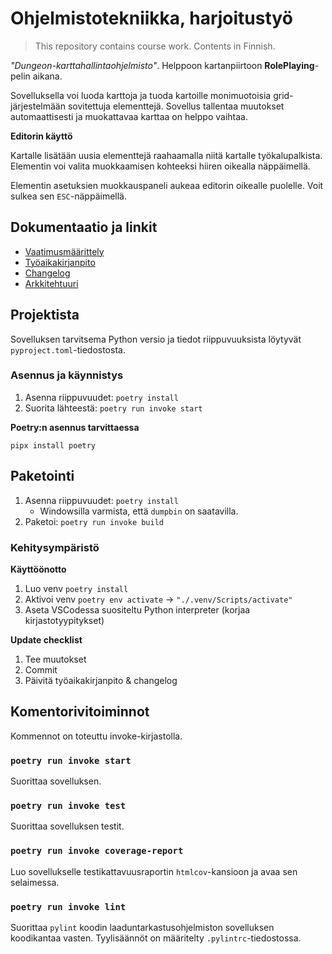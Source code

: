 # Ohjelmistotekniikka, harjoitustyö
> This repository contains course work. Contents in Finnish.

*"Dungeon-karttahallintaohjelmisto"*. Helppoon kartanpiirtoon **RolePlaying**-pelin aikana.

Sovelluksella voi luoda karttoja ja tuoda kartoille monimuotoisia grid-järjestelmään sovitettuja elementtejä. Sovellus tallentaa muutokset automaattisesti ja muokattavaa karttaa on helppo vaihtaa.

**Editorin käyttö**

Kartalle lisätään uusia elementtejä raahaamalla niitä kartalle työkalupalkista. Elementin voi valita muokkaamisen kohteeksi hiiren oikealla näppäimellä.

Elementin asetuksien muokkauspaneli aukeaa editorin oikealle puolelle. Voit sulkea sen `ESC`-näppäimellä.

## Dokumentaatio ja linkit
- [Vaatimusmäärittely](./dokumentaatio/vaatimusmaarittely.md)
- [Työaikakirjanpito](./dokumentaatio/tyoaikakirjanpito.md)
- [Changelog](./dokumentaation/changelog.md)
- [Arkkitehtuuri](./dokumentaatio/arkkitehtuuri.md)

## Projektista
Sovelluksen tarvitsema Python versio ja tiedot riippuvuuksista löytyvät `pyproject.toml`-tiedostosta.

### Asennus ja käynnistys
1. Asenna riippuvuudet: `poetry install`
2. Suorita lähteestä: `poetry run invoke start`

**Poetry:n asennus tarvittaessa**

`pipx install poetry`

## Paketointi
1. Asenna riippuvuudet: `poetry install`
    - Windowsilla varmista, että `dumpbin` on saatavilla.
2. Paketoi: `poetry run invoke build`

### Kehitysympäristö

**Käyttöönotto**
1. Luo venv `poetry install`
2. Aktivoi venv `poetry env activate` -> `"./.venv/Scripts/activate"`
3. Aseta VSCodessa suositeltu Python interpreter (korjaa kirjastotyypitykset)

**Update checklist**
1. Tee muutokset
2. Commit
3. Päivitä työaikakirjanpito & changelog

## Komentorivitoiminnot
Kommennot on toteuttu invoke-kirjastolla.

### `poetry run invoke start`
Suorittaa sovelluksen.

### `poetry run invoke test`
Suorittaa sovelluksen testit.

### `poetry run invoke coverage-report`
Luo sovellukselle testikattavuusraportin `htmlcov`-kansioon ja avaa sen selaimessa.

### `poetry run invoke lint`
Suorittaa `pylint` koodin laaduntarkastusohjelmiston sovelluksen koodikantaa vasten. Tyylisäännöt on määritelty `.pylintrc`-tiedostossa.
